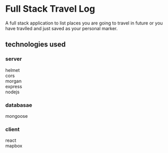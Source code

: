 # Full Stack Travel Log

A full stack application to list places you are going to travel in future or you have travlled and just saved as your personal marker.

## technologies used
### server
helmet </br> cors </br> morgan </br>  express </br> nodejs 
### databasae
mongoose </br> 
### client 
 react  </br> mapbox 

